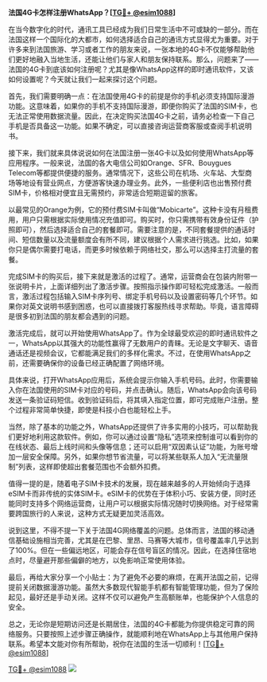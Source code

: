 **法国4G卡怎样注册WhatsApp？[[TG💪+ @esim1088](https://t.me/s/esim1088)]**

在当今数字化的时代，通讯工具已经成为我们日常生活中不可或缺的一部分。而在法国这样一个国际化的大都市，如何选择适合自己的通讯方式显得尤为重要。对于许多来到法国旅游、学习或者工作的朋友来说，一张本地的4G卡不仅能够帮助他们更好地融入当地生活，还能让他们与家人和朋友保持联系。那么，问题来了——法国的4G卡到底该如何注册呢？尤其是像WhatsApp这样的即时通讯软件，又该如何设置呢？今天就让我们一起来探讨这个问题。

首先，我们需要明确一点：在法国使用4G卡的前提是你的手机必须支持国际漫游功能。这意味着，如果你的手机不支持国际漫游，即便你购买了法国的SIM卡，也无法正常使用数据流量。因此，在决定购买法国4G卡之前，请务必检查一下自己手机是否具备这一功能。如果不确定，可以直接咨询运营商客服或查阅手机说明书。

接下来，我们就来具体说说如何在法国注册一张4G卡以及如何使用WhatsApp等应用程序。一般来说，法国的各大电信公司如Orange、SFR、Bouygues Telecom等都提供便捷的服务。通常情况下，这些公司在机场、火车站、大型商场等地设有营业网点，方便游客快速办理业务。此外，一些便利店也出售预付费SIM卡，价格相对便宜且无需预约，非常适合短期逗留的旅客。

以最常见的Orange为例，它的预付费SIM卡叫做“Mobicarte”。这种卡没有月租费用，用户只需根据实际使用情况充值即可。购买时，你只需携带有效身份证件（护照即可），然后选择适合自己的套餐即可。需要注意的是，不同套餐提供的通话时间、短信数量以及流量额度会有所不同，建议根据个人需求进行挑选。比如，如果你只是偶尔需要打电话，而更多时候依赖于网络社交，那么可以选择主打流量的套餐。

完成SIM卡的购买后，接下来就是激活的过程了。通常，运营商会在包装内附带一张说明卡片，上面详细列出了激活步骤。按照指示操作即可轻松完成激活。一般而言，激活过程包括输入SIM卡序列号、绑定手机号码以及设置密码等几个环节。如果你对英文说明书感到困惑，也可以直接拨打客服热线寻求帮助。毕竟，语言障碍是很多初到法国的朋友都会遇到的问题。

激活完成后，就可以开始使用WhatsApp了。作为全球最受欢迎的即时通讯软件之一，WhatsApp以其强大的功能性赢得了无数用户的青睐。无论是文字聊天、语音通话还是视频会议，它都能满足我们的多样化需求。不过，在使用WhatsApp之前，还需要确保你的设备已经正确配置了网络环境。

具体来说，打开WhatsApp应用后，系统会提示你输入手机号码。此时，你需要输入你在法国使用的SIM卡对应的号码，并点击确认。随后，WhatsApp会向该号码发送一条验证码短信。收到验证码后，将其填入指定位置，即可完成账户注册。整个过程非常简单快捷，即使是科技小白也能轻松上手。

当然，除了基本的功能之外，WhatsApp还提供了许多实用的小技巧，可以帮助我们更好地利用这款软件。例如，你可以通过设置“隐私”选项来控制谁可以看到你的在线状态、最后上线时间和头像等信息；还可以启用“双因素认证”功能，为账号增加一层安全保障。另外，如果你想节省流量，可以将某些联系人加入“无流量限制”列表，这样即使超出套餐范围也不会额外扣费。

值得一提的是，随着电子SIM卡技术的发展，现在越来越多的人开始倾向于选择eSIM卡而非传统的实体SIM卡。eSIM卡的优势在于体积小巧、安装方便，同时还能同时支持多个网络运营商，让用户可以根据实际情况随时切换网络。对于经常需要跨国旅行的人来说，这种方式无疑更加灵活高效。

说到这里，不得不提一下关于法国4G网络覆盖的问题。总体而言，法国的移动通信基础设施相当完善，尤其是在巴黎、里昂、马赛等大城市，信号覆盖率几乎达到了100%。但在一些偏远地区，可能会存在信号盲区的情况。因此，在选择住宿地点时，尽量避开那些偏僻的地方，以免影响正常使用体验。

最后，再给大家分享一个小贴士：为了避免不必要的麻烦，在离开法国之前，记得提前关闭数据漫游功能。虽然大多数现代智能手机都有智能管理功能，但为了保险起见，最好还是手动关闭。这样不仅可以避免产生高额账单，也能保护个人信息的安全。

总之，无论你是短期访问还是长期居住，法国的4G卡都能为你提供稳定可靠的网络服务。只要按照上述步骤正确操作，就能顺利地在WhatsApp上与其他用户保持联系。希望本文能对你有所帮助，祝你在法国的生活一切顺利！[[TG💪+ @esim1088](https://t.me/s/esim1088)]

[TG💪+ @esim1088](https://t.me/s/esim1088) ![](https://i.postimg.cc/4NQfJmqS/Snipaste-2025-05-13-00-14-12.png)